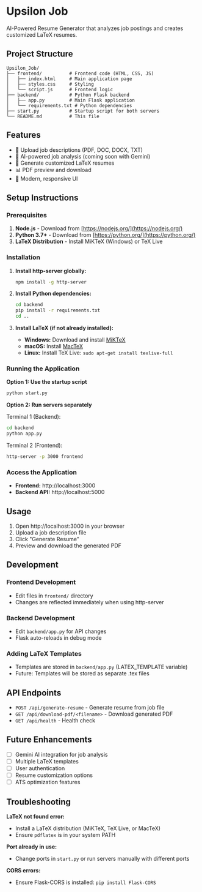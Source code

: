 # Upsilon Job

AI-Powered Resume Generator that analyzes job postings and creates customized LaTeX resumes.

## Project Structure

```
Upsilon_Job/
├── frontend/          # Frontend code (HTML, CSS, JS)
│   ├── index.html     # Main application page
│   ├── styles.css     # Styling
│   └── script.js      # Frontend logic
├── backend/           # Python Flask backend
│   ├── app.py         # Main Flask application
│   └── requirements.txt # Python dependencies
├── start.py           # Startup script for both servers
└── README.md          # This file
```

## Features

- 📄 Upload job descriptions (PDF, DOC, DOCX, TXT)
- 🤖 AI-powered job analysis (coming soon with Gemini)
- 📝 Generate customized LaTeX resumes
- 📊 PDF preview and download
- 🎨 Modern, responsive UI

## Setup Instructions

### Prerequisites

1. **Node.js** - Download from [https://nodejs.org/](https://nodejs.org/)
2. **Python 3.7+** - Download from [https://python.org/](https://python.org/)
3. **LaTeX Distribution** - Install MiKTeX (Windows) or TeX Live

### Installation

1. **Install http-server globally:**
   ```bash
   npm install -g http-server
   ```

2. **Install Python dependencies:**
   ```bash
   cd backend
   pip install -r requirements.txt
   cd ..
   ```

3. **Install LaTeX (if not already installed):**
   - **Windows:** Download and install [MiKTeX](https://miktex.org/)
   - **macOS:** Install [MacTeX](https://www.tug.org/mactex/)
   - **Linux:** Install TeX Live: `sudo apt-get install texlive-full`

### Running the Application

**Option 1: Use the startup script**
```bash
python start.py
```

**Option 2: Run servers separately**

Terminal 1 (Backend):
```bash
cd backend
python app.py
```

Terminal 2 (Frontend):
```bash
http-server -p 3000 frontend
```

### Access the Application

- **Frontend:** http://localhost:3000
- **Backend API:** http://localhost:5000

## Usage

1. Open http://localhost:3000 in your browser
2. Upload a job description file
3. Click "Generate Resume"
4. Preview and download the generated PDF

## Development

### Frontend Development
- Edit files in `frontend/` directory
- Changes are reflected immediately when using http-server

### Backend Development
- Edit `backend/app.py` for API changes
- Flask auto-reloads in debug mode

### Adding LaTeX Templates
- Templates are stored in `backend/app.py` (LATEX_TEMPLATE variable)
- Future: Templates will be stored as separate .tex files

## API Endpoints

- `POST /api/generate-resume` - Generate resume from job file
- `GET /api/download-pdf/<filename>` - Download generated PDF
- `GET /api/health` - Health check

## Future Enhancements

- [ ] Gemini AI integration for job analysis
- [ ] Multiple LaTeX templates
- [ ] User authentication
- [ ] Resume customization options
- [ ] ATS optimization features

## Troubleshooting

**LaTeX not found error:**
- Install a LaTeX distribution (MiKTeX, TeX Live, or MacTeX)
- Ensure `pdflatex` is in your system PATH

**Port already in use:**
- Change ports in `start.py` or run servers manually with different ports

**CORS errors:**
- Ensure Flask-CORS is installed: `pip install Flask-CORS`